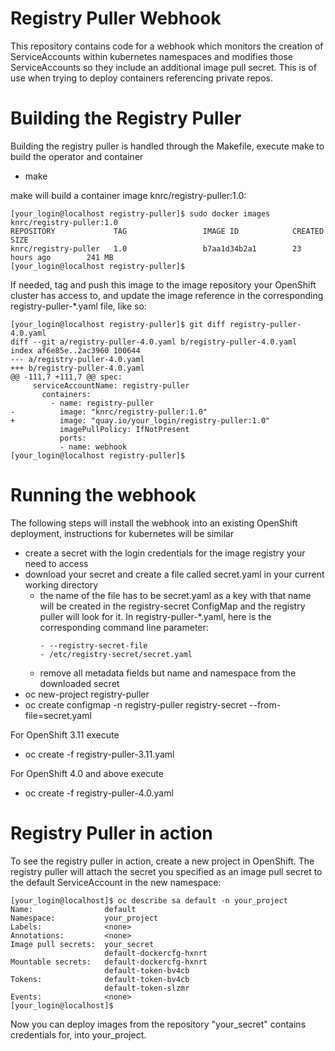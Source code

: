 # Registry Puller Webhook

This repository contains code for a webhook which monitors the creation of ServiceAccounts within kubernetes namespaces and modifies those ServiceAccounts so they include an additional image pull secret.  This is of use when trying to deploy containers referencing private repos.

# Building the Registry Puller

Building the registry puller is handled through the Makefile, execute make to build the operator and container

* make

make will build a container image knrc/registry-puller:1.0:

```
[your_login@localhost registry-puller]$ sudo docker images knrc/registry-puller:1.0
REPOSITORY             TAG                 IMAGE ID            CREATED             SIZE
knrc/registry-puller   1.0                 b7aa1d34b2a1        23 hours ago        241 MB
[your_login@localhost registry-puller]$
```

If needed, tag and push this image to the image repository your OpenShift cluster has access to, and update the image reference in the corresponding registry-puller-*.yaml file, like so:

```
[your_login@localhost registry-puller]$ git diff registry-puller-4.0.yaml
diff --git a/registry-puller-4.0.yaml b/registry-puller-4.0.yaml
index af6e85e..2ac3960 100644
--- a/registry-puller-4.0.yaml
+++ b/registry-puller-4.0.yaml
@@ -111,7 +111,7 @@ spec:
     serviceAccountName: registry-puller
       containers:
         - name: registry-puller
-          image: "knrc/registry-puller:1.0"
+          image: "quay.io/your_login/registry-puller:1.0"
           imagePullPolicy: IfNotPresent
           ports:
           - name: webhook
[your_login@localhost registry-puller]$
```

# Running the webhook

The following steps will install the webhook into an existing OpenShift deployment, instructions for kubernetes will be similar

* create a secret with the login credentials for the image registry your need to access
* download your secret and create a file called secret.yaml in your current working directory
  - the name of the file has to be secret.yaml as a key with that name will be created in the registry-secret ConfigMap and the registry puller will look for it. In registry-puller-*.yaml, here is the corresponding command line parameter:
	  ```
      - --registry-secret-file
      - /etc/registry-secret/secret.yaml
	  ```
  - remove all metadata fields but name and namespace from the downloaded secret
* oc new-project registry-puller
* oc create configmap -n registry-puller registry-secret --from-file=secret.yaml

For OpenShift 3.11 execute

* oc create -f registry-puller-3.11.yaml

For OpenShift 4.0 and above execute

* oc create -f registry-puller-4.0.yaml

# Registry Puller in action

To see the registry puller in action, create a new project in OpenShift. The registry puller will attach the secret you specified as an image pull secret to the default ServiceAccount in the new namespace:

```
[your_login@localhost]$ oc describe sa default -n your_project
Name:                default
Namespace:           your_project
Labels:              <none>
Annotations:         <none>
Image pull secrets:  your_secret
                     default-dockercfg-hxnrt
Mountable secrets:   default-dockercfg-hxnrt
                     default-token-bv4cb
Tokens:              default-token-bv4cb
                     default-token-slzmr
Events:              <none>
[your_login@localhost]$
```

Now you can deploy images from the repository "your_secret" contains credentials for, into your_project.
